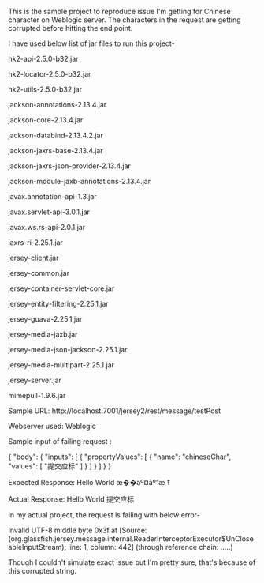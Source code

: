This is the sample project to reproduce issue I'm getting for Chinese character on Weblogic server. The characters in the request are getting corrupted before hitting the end point.

I have used below list of jar files to run this project-

hk2-api-2.5.0-b32.jar

hk2-locator-2.5.0-b32.jar

hk2-utils-2.5.0-b32.jar

jackson-annotations-2.13.4.jar

jackson-core-2.13.4.jar

jackson-databind-2.13.4.2.jar

jackson-jaxrs-base-2.13.4.jar

jackson-jaxrs-json-provider-2.13.4.jar

jackson-module-jaxb-annotations-2.13.4.jar

javax.annotation-api-1.3.jar

javax.servlet-api-3.0.1.jar

javax.ws.rs-api-2.0.1.jar

jaxrs-ri-2.25.1.jar

jersey-client.jar

jersey-common.jar

jersey-container-servlet-core.jar

jersey-entity-filtering-2.25.1.jar

jersey-guava-2.25.1.jar

jersey-media-jaxb.jar

jersey-media-json-jackson-2.25.1.jar

jersey-media-multipart-2.25.1.jar

jersey-server.jar

mimepull-1.9.6.jar

Sample URL: http://localhost:7001/jersey2/rest/message/testPost

Webserver used: Weblogic

Sample input of failing request :

{
"body": {
    "inputs": [
        {
          "propertyValues": [
            {
            "name": "chineseChar",
            "values": [
                  "提交应标"
              ]
            }
          ]
        }
     ]
  }
}


Expected Response: Hello World æ��äº¤åº”æ ‡

Actual Response: Hello World 提交应标

In my actual project, the request is failing with below error-

Invalid UTF-8 middle byte 0x3f at [Source: (org.glassfish.jersey.message.internal.ReaderInterceptorExecutor$UnCloseableInputStream); line: 1, column: 442] (through reference chain: .....)

Though I couldn't simulate exact issue but I'm pretty sure, that's because of this corrupted string.
